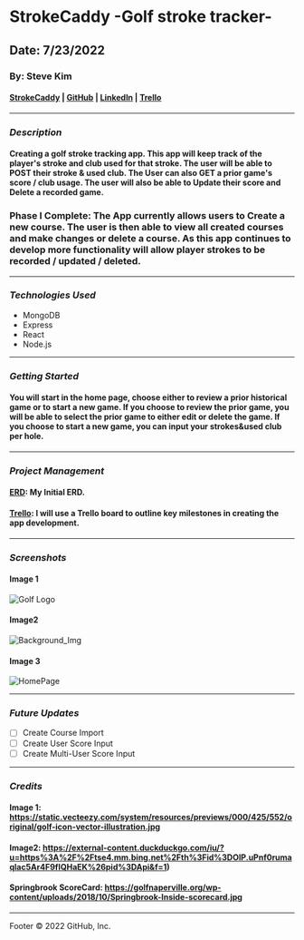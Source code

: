# StrokeCaddy -Golf stroke tracker-

## Date: 7/23/2022

### By: Steve Kim

#### [StrokeCaddy](https://strokecaddy.herokuapp.com/) | [GitHub](https://github.com/Skim1571) | [LinkedIn](https://www.linkedin.com/in/steve-kim-b641541b/) | [Trello](https://trello.com/b/c63ML0GP/stroke-caddy)

---

### **_Description_**

#### Creating a golf stroke tracking app. This app will keep track of the player's stroke and club used for that stroke. The user will be able to POST their stroke & used club. The User can also GET a prior game's score / club usage. The user will also be able to Update their score and Delete a recorded game.

### Phase I Complete: The App currently allows users to Create a new course. The user is then able to view all created courses and make changes or delete a course. As this app continues to develop more functionality will allow player strokes to be recorded / updated / deleted.

---

### **_Technologies Used_**

- MongoDB
- Express
- React
- Node.js

---

### **_Getting Started_**

#### You will start in the home page, choose either to review a prior historical game or to start a new game. If you choose to review the prior game, you will be able to select the prior game to either edit or delete the game. If you choose to start a new game, you can input your strokes&used club per hole.

---
### **_Project Management_**

#### [ERD](): My Initial ERD.

#### [Trello](https://trello.com/b/c63ML0GP/stroke-caddy): I will use a Trello board to outline key milestones in creating the app development.
---

### **_Screenshots_**

#### Image 1
![Golf Logo](https://static.vecteezy.com/system/resources/previews/000/425/552/original/golf-icon-vector-illustration.jpg)

#### Image2
![Background_Img](https://external-content.duckduckgo.com/iu/?u=https%3A%2F%2Ftse4.mm.bing.net%2Fth%3Fid%3DOIP.uPnf0rumaqlac5Ar4F9fIQHaEK%26pid%3DApi&f=1)

#### Image 3
![HomePage](/home/steve/ga_seir/projects/strokeCaddy/images/Stroke_Caddy.png)

---

### **_Future Updates_**

- [ ] Create Course Import
- [ ] Create User Score Input
- [ ] Create Multi-User Score Input

---

### **_Credits_**

#### Image 1: https://static.vecteezy.com/system/resources/previews/000/425/552/original/golf-icon-vector-illustration.jpg

#### Image2: https://external-content.duckduckgo.com/iu/?u=https%3A%2F%2Ftse4.mm.bing.net%2Fth%3Fid%3DOIP.uPnf0rumaqlac5Ar4F9fIQHaEK%26pid%3DApi&f=1)

#### Springbrook ScoreCard: https://golfnaperville.org/wp-content/uploads/2018/10/Springbrook-Inside-scorecard.jpg
---

Footer
© 2022 GitHub, Inc.
